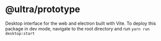 # @ultra/prototype

Desktop interface for the web and electron built with Vite. To deploy this package in dev mode, navigate to the root directory and run `yarn run desktop:start`

